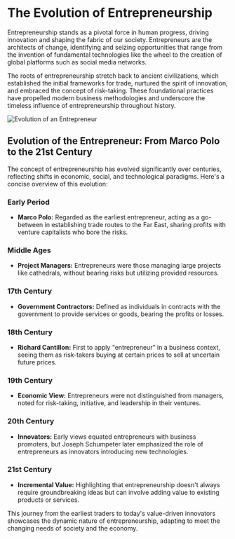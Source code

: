 # The Evolution of Entrepreneurship

Entrepreneurship stands as a pivotal force in human progress, driving innovation and shaping the fabric of our society. Entrepreneurs are the architects of change, identifying and seizing opportunities that range from the invention of fundamental technologies like the wheel to the creation of global platforms such as social media networks. 

The roots of entrepreneurship stretch back to ancient civilizations, which established the initial frameworks for trade, nurtured the spirit of innovation, and embraced the concept of risk-taking. These foundational practices have propelled modern business methodologies and underscore the timeless influence of entrepreneurship throughout history.


![Evolution of an Entrepreneur](https://i.pinimg.com/originals/f1/e2/6d/f1e26d15d5ddeb7f9a2bff0205e092f4.jpg)

## Evolution of the Entrepreneur: From Marco Polo to the 21st Century

The concept of entrepreneurship has evolved significantly over centuries, reflecting shifts in economic, social, and technological paradigms. Here's a concise overview of this evolution:

### Early Period

- **Marco Polo:** Regarded as the earliest entrepreneur, acting as a go-between in establishing trade routes to the Far East, sharing profits with venture capitalists who bore the risks.

### Middle Ages

- **Project Managers:** Entrepreneurs were those managing large projects like cathedrals, without bearing risks but utilizing provided resources.

### 17th Century

- **Government Contractors:** Defined as individuals in contracts with the government to provide services or goods, bearing the profits or losses.

### 18th Century

- **Richard Cantillon:** First to apply "entrepreneur" in a business context, seeing them as risk-takers buying at certain prices to sell at uncertain future prices.

### 19th Century

- **Economic View:** Entrepreneurs were not distinguished from managers, noted for risk-taking, initiative, and leadership in their ventures.

### 20th Century

- **Innovators:** Early views equated entrepreneurs with business promoters, but Joseph Schumpeter later emphasized the role of entrepreneurs as innovators introducing new technologies.

### 21st Century

- **Incremental Value:** Highlighting that entrepreneurship doesn't always require groundbreaking ideas but can involve adding value to existing products or services.

This journey from the earliest traders to today's value-driven innovators showcases the dynamic nature of entrepreneurship, adapting to meet the changing needs of society and the economy.
